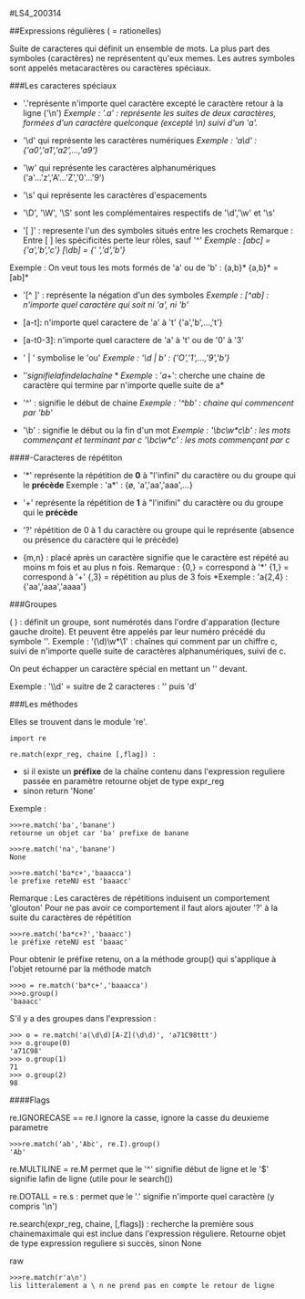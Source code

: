 #LS4_200314

##Expressions régulières ( = rationelles)

Suite de caracteres qui définit un ensemble de mots.
La plus part des symboles (caractères) ne représentent qu'eux memes. Les autres symboles sont appelés metacaractères ou caractères spéciaux.

###Les caracteres spéciaux

- '.'représente n'importe quel caractère excepté le caractère retour à la ligne ('\n')
*Exemple :
'.a' : représente les suites de deux caractères, formées d'un caractère quelconque (excepté \n) suivi d'un 'a'.*

- '\d' qui représente les caractères numériques
*Exemple :
'a\d' : {'a0','a1','a2',...,'a9'}*
- '\w' qui représente les caractères alphanumériques ('a'...'z','A'...'Z','0'...'9')
- '\s' qui représente les caractères d'espacements
- '\D', '\W', '\S' sont les complémentaires respectifs de '\d','\w' et '\s'
- '[ ]' : represente l'un des symboles situés entre les crochets
Remarque : Entre [ ] les spécificités perte leur rôles, sauf '^'
*Exemple :
[abc] = {'a','b','c'}
[\db] = {' \','d','b'}*

Exemple :
On veut tous les mots formés de 'a' ou de 'b' : {a,b}\*
{a,b}\* = [ab]\*

- '[^ ]' : représente la négation d'un des symboles
*Exemple :
[^ab] : n'importe quel caractère qui soit ni 'a', ni 'b'*

- [a-t]: n'importe quel caractere de 'a' à 't' {'a','b',...,'t'}
- [a-t0-3]: n'importe quel caractere de 'a' à 't' ou de '0' à '3'
- ' | ' symbolise le 'ou'
*Exemple :
'\d | b' : {'O','1',...,'9','b'}*

- '$' signifie la fin de la chaîne
*Exemple :
'a+$': cherche une chaine de caractère qui termine par n'importe quelle suite de a*

- '^' : signifie le début de chaine
*Exemple :
'^bb' : chaine qui commencent par 'bb'*
- '\b' : signifie le début ou la fin d'un mot
*Exemple :
'\bc\w\*c\b' : les mots commençant et terminant par c
'\bc\w\*c' : les mots commençant par c*



####\-Caracteres de répétiton

- '\*' représente la répétition de **0** à  "l'infini" du caractère ou du groupe qui le **précède**
Exemple :
'a\*' : {ø, 'a','aa','aaa',...}

- '+' représente la répétition de **1** à "l'inifini" du caractère ou du groupe qui le **précède**
- '?' répétition de 0 à 1 du caractère ou groupe qui le représente (absence ou présence du caractère qui le précède)

- {m,n} : placé après un caractère signifie que le caractère est répété au moins m fois et au plus n fois.
Remarque :
{0,} = correspond à '*'
{1,} = correspond à '+'
{,3} = répétition au plus de 3 fois
*Exemple :
'a{2,4} : {'aa','aaa','aaaa'}

###Groupes

( ) : définit un groupe, sont numérotés dans l'ordre d'apparation (lecture gauche droite). Et peuvent être appelés par leur numéro précédé du symbole '\'.
Exemple :
'(\d)\w*\1' : chaînes qui comment par un chiffre c, suivi de n'importe quelle suite de caractères alphanumériques, suivi de c.

On peut échapper un caractère spécial en mettant un '\' devant.

Exemple :
'\\\d' = suitre de 2 caracteres : '\' puis 'd'

###Les méthodes

Elles se trouvent dans le module 're'.

	import re

	re.match(expr_reg, chaine [,flag]) :


- si il existe un **préfixe** de la chaîne contenu dans l'expression reguliere passée en paramètre  retourne objet de type expr_reg
- sinon return 'None'

Exemple :

	>>>re.match('ba','banane')
	retourne un objet car 'ba' prefixe de banane

	>>>re.match('na','banane')
	None

	>>>re.match('ba*c+','baaacca')
	le prefixe reteNU est 'baaacc'

Remarque :
Les caractères de répétitions induisent un comportement 'glouton'
Pour ne pas avoir ce comportement il faut alors ajouter '?' à la suite du caractères de répétition

	>>>re.match('ba*c+?','baaacc')
	le préfixe reteNU est 'baaac'

Pour obtenir le préfixe retenu, on a la méthode group() qui s'applique à l'objet retourné par la méthode match

	>>>o = re.match('ba*c+','baaacca')
	>>>o.group()
	'baaacc'

S'il y a des groupes dans l'expression :

	>>> o = re.match('a(\d\d)[A-Z](\d\d)', 'a71C98ttt')
	>>> o.groupe(0)
	'a71C98'
	>>> o.group(1)
	71
	>>> o.group(2)
	98

####Flags

re.IGNORECASE == re.I  ignore la casse, ignore la casse du deuxieme parametre

	>>>re.match('ab','Abc', re.I).group()
	'Ab'

re.MULTILINE = re.M permet que le '^' signifie début de ligne et le '$' signifie lafin de ligne (utile pour le search())

re.DOTALL = re.s : permet que le '.' signifie n'importe quel caractère (y compris '\n')

re.search(expr_reg, chaine, [,flags])  : recherche la première sous chainemaximale qui est inclue dans l'expression réguliere. Retourne objet de type expression reguliere si succès, sinon None

raw

	>>>re.match(r'a\n')
	lis litteralement a \ n ne prend pas en compte le retour de ligne


